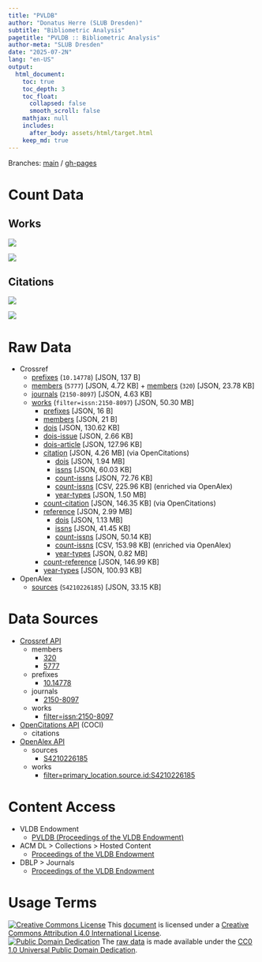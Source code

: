 ```yaml
---
title: "PVLDB"
author: "Donatus Herre (SLUB Dresden)"
subtitle: "Bibliometric Analysis"
pagetitle: "PVLDB :: Bibliometric Analysis"
author-meta: "SLUB Dresden"
date: "2025-07-2N"
lang: "en-US"
output:
  html_document:
    toc: true
    toc_depth: 3
    toc_float:
      collapsed: false
      smooth_scroll: false
    mathjax: null
    includes:
      after_body: assets/html/target.html
    keep_md: true
---
```






Branches: [main](https://github.com/slub/pvldb/tree/main) / [gh-pages](https://github.com/slub/pvldb/tree/gh-pages)

# Count Data





## Works



![](/home/runner/work/pvldb/pvldb/public/index_files/figure-html/crossref-works-count-plot-1.png)<!-- -->



![](/home/runner/work/pvldb/pvldb/public/index_files/figure-html/openalex-works-count-plot-1.png)<!-- -->

## Citations



![](/home/runner/work/pvldb/pvldb/public/index_files/figure-html/openalex-citations-count-plot-1.png)<!-- -->



![](/home/runner/work/pvldb/pvldb/public/index_files/figure-html/jcr-citations-count-plot-1.png)<!-- -->

# Raw Data

- Crossref
  - [prefixes](./data/crossref_prefixes_10-14778.json) (`10.14778`) [JSON, 137 B]
  - [members](./data/crossref_members_5777.json) (`5777`) [JSON, 4.72 KB] + [members](./data/crossref_members_320.json) (`320`) [JSON, 23.78 KB]
  - [journals](./data/crossref_journals_2150-8097.json) (`2150-8097`) [JSON, 4.63 KB]
  - [works](./data/crossref_works_filter-issn-2150-8097_works.json) (`filter=issn:2150-8097`) [JSON, 50.30 MB]
    - [prefixes](./data/crossref_works_filter-issn-2150-8097_prefixes.json) [JSON, 16 B]
    - [members](./data/crossref_works_filter-issn-2150-8097_members.json) [JSON, 21 B]
    - [dois](./data/crossref_works_filter-issn-2150-8097_dois.json) [JSON, 130.62 KB]
    - [dois-issue](./data/crossref_works_filter-issn-2150-8097_dois-issue.json) [JSON, 2.66 KB]
    - [dois-article](./data/crossref_works_filter-issn-2150-8097_dois-article.json) [JSON, 127.96 KB]
    - [citation](./data/crossref_works_filter-issn-2150-8097_citation.json) [JSON, 4.26 MB] (via OpenCitations)
      - [dois](./data/crossref_works_filter-issn-2150-8097_dois-citation.json) [JSON, 1.94 MB]
      - [issns](./data/crossref_works_filter-issn-2150-8097_issns-citation.json) [JSON, 60.03 KB]
      - [count-issns](./data/crossref_works_filter-issn-2150-8097_count-issns-citation.json) [JSON, 72.76 KB]
      - [count-issns](./data/crossref_works_filter-issn-2150-8097_count-issns-citation.csv) [CSV, 225.96 KB] (enriched via OpenAlex)
      - [year-types](./data/crossref_works_filter-issn-2150-8097_year-types-citation.json) [JSON, 1.50 MB]
    - [count-citation](./data/crossref_works_filter-issn-2150-8097_count-citation.json) [JSON, 146.35 KB] (via OpenCitations)
    - [reference](./data/crossref_works_filter-issn-2150-8097_reference.json) [JSON, 2.99 MB]
      - [dois](./data/crossref_works_filter-issn-2150-8097_dois-reference.json) [JSON, 1.13 MB]
      - [issns](./data/crossref_works_filter-issn-2150-8097_issns-reference.json) [JSON, 41.45 KB]
      - [count-issns](./data/crossref_works_filter-issn-2150-8097_count-issns-reference.json) [JSON, 50.14 KB]
      - [count-issns](./data/crossref_works_filter-issn-2150-8097_count-issns-reference.csv) [CSV, 153.98 KB] (enriched via OpenAlex)
      - [year-types](./data/crossref_works_filter-issn-2150-8097_year-types-reference.json) [JSON, 0.82 MB]
    - [count-reference](./data/crossref_works_filter-issn-2150-8097_count-reference.json) [JSON, 146.99 KB]
    - [year-types](./data/crossref_works_filter-issn-2150-8097_year-types.json) [JSON, 100.93 KB]
- OpenAlex
  - [sources](./data/openalex_journals_V4210226185.json) (`S4210226185`) [JSON, 33.15 KB]

# Data Sources

- [Crossref API](https://api.crossref.org)
  - members
    - [320](https://api.crossref.org/members/320?mailto=bibliometrie@slub-dresden.de)
    - [5777](https://api.crossref.org/members/5777?mailto=bibliometrie@slub-dresden.de)
  - prefixes
    - [10.14778](https://api.crossref.org/prefixes/10.14778?mailto=bibliometrie@slub-dresden.de)
  - journals
    - [2150-8097](https://api.crossref.org/journals/2150-8097?mailto=bibliometrie@slub-dresden.de)
  - works
    - [filter=issn:2150-8097](https://api.crossref.org/works?filter=issn:2150-8097&mailto=bibliometrie@slub-dresden.de)
- [OpenCitations API](https://opencitations.net/index/coci/api/v1) (COCI)
  - citations
- [OpenAlex API](https://docs.openalex.org)
  - sources
    - [S4210226185](https://api.openalex.org/sources/S4210226185?mailto=bibliometrie@slub-dresden.de)
  - works
    - [filter=primary_location.source.id:S4210226185](https://api.openalex.org/works?filter=primary_location.source.id:S4210226185&mailto=bibliometrie@slub-dresden.de)

# Content Access

- VLDB Endowment
  - [PVLDB (Proceedings of the VLDB Endowment)](https://vldb.org/pvldb/)
- ACM DL > Collections > Hosted Content
    - [Proceedings of the VLDB Endowment](https://dl.acm.org/journal/pvldb)
- DBLP > Journals
    - [Proceedings of the VLDB Endowment](https://dblp.org/db/journals/pvldb/)

# Usage Terms

[![Creative Commons License](https://mirrors.creativecommons.org/presskit/buttons/80x15/svg/by.svg)](http://creativecommons.org/licenses/by/4.0/) This [document](#) is licensed under a [Creative Commons Attribution 4.0 International License](./LICENSE.txt).  
[![Public Domain Dedication](https://mirrors.creativecommons.org/presskit/buttons/80x15/svg/cc-zero.svg)](https://creativecommons.org/publicdomain/zero/1.0/) The [raw data](#raw-data) is made available under the [CC0 1.0 Universal Public Domain Dedication](./data/LICENSE.txt).
